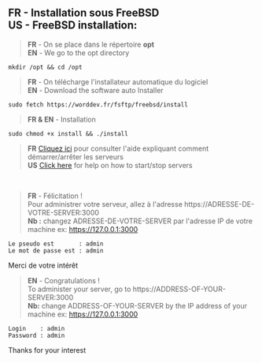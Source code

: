 <h2>
<b>FR</b> - Installation sous FreeBSD<br>
<b>US</b> - FreeBSD installation:
</h2>

> <b>FR</b> - On se place dans le r&eacute;pertoire <b>opt</b><br>
> <b>EN</b> - We go to the opt directory
```
mkdir /opt && cd /opt
```
> <b>FR</b> - On t&eacute;l&eacute;charge l'installateur automatique du logiciel<br>
> <b>EN</b> - Download the software auto Installer
```
sudo fetch https://worddev.fr/fsftp/freebsd/install
```

> <b>FR & EN</b> - Installation<br>
```
sudo chmod +x install && ./install

```

> <b>FR</b> <a href="AIDE.md">Cliquez ici</a> pour consulter l'aide expliquant comment démarrer/arrêter les serveurs<br>
> <b>US</b> <a href="HELP.md">Click here</a> for help on how to start/stop servers

<br>

> <b>FR</b> - F&eacute;licitation !<br>
Pour administrer votre serveur, allez à l'adresse https://ADRESSE-DE-VOTRE-SERVER:3000<br>
<b>Nb :</b> changez ADRESSE-DE-VOTRE-SERVER par l\'adresse IP de votre machine ex: https://127.0.0.1:3000<br>
```
Le pseudo est       : admin
Le mot de passe est : admin
```

Merci de votre int&eacute;rêt<br>

> <b>EN</b> - Congratulations !<br>
To administer your server, go to https://ADDRESS-OF-YOUR-SERVER:3000<br>
<b>Nb:</b> change ADDRESS-OF-YOUR-SERVER by the IP address of your machine ex: https://127.0.0.1:3000<br>
```
Login    : admin
Password : admin
```

Thanks for your interest

